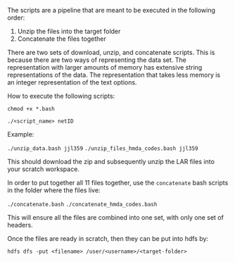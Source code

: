 The scripts are a pipeline that are meant to be executed in the following order: 

  1.  Unzip the files into the target folder 
  2.  Concatenate the files together 

There are two sets of download, unzip, and concatenate scripts.  This is because there are two ways of representing the data set.  The representation with larger amounts of memory has extensive string representations of the data.  The representation that takes less memory is an integer representation of the text options. 

How to execute the following scripts:

```chmod +x *.bash```

```./<script_name> netID```

Example:

````./unzip_data.bash jjl359````
````./unzip_files_hmda_codes.bash jjl359````

This should download the zip and subsequently unzip the LAR files into your scratch workspace.

In order to put together all 11 files together, use the ````concatenate```` bash scripts in the folder where the files live: 

````./concatenate.bash````
````./concatenate_hmda_codes.bash````

This will ensure all the files are combined into one set, with only one set of headers. 

 
Once the files are ready in scratch, then they can be put into hdfs by: 

````hdfs dfs -put <filename> /user/<username>/<target-folder>````

